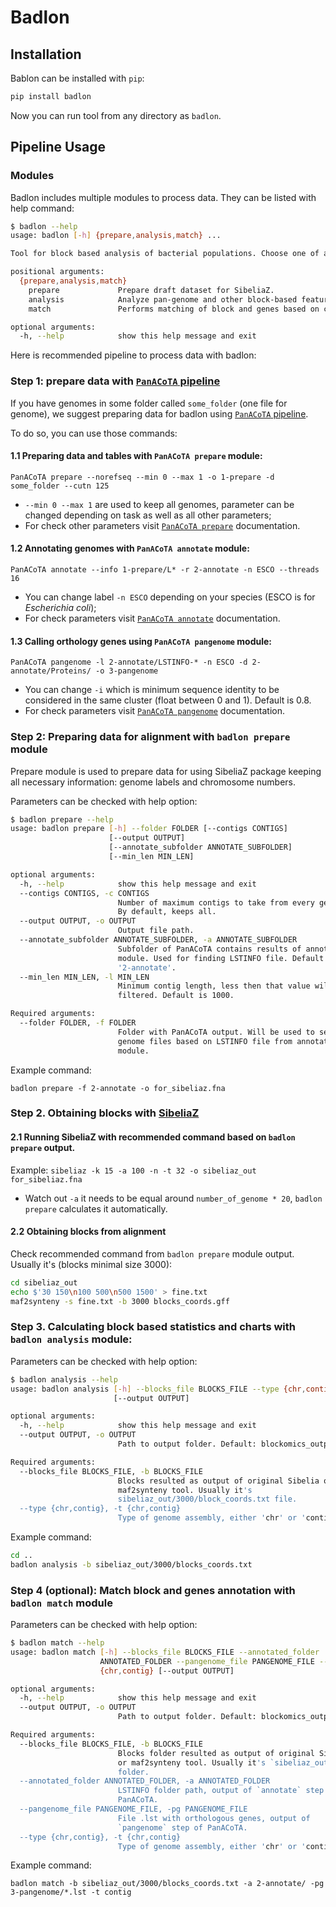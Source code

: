 # Badlon

## Installation 

Bablon can be installed with `pip`:

```bash
pip install badlon
```

Now you can run tool from any directory as `badlon`.

## Pipeline Usage

### Modules

Badlon includes multiple modules to process data. They can be listed with help command:

```bash
$ badlon --help
usage: badlon [-h] {prepare,analysis,match} ...

Tool for block based analysis of bacterial populations. Choose one of available modules.

positional arguments:
  {prepare,analysis,match}
    prepare             Prepare draft dataset for SibeliaZ.
    analysis            Analyze pan-genome and other block-based features based on synteny blocks.
    match               Performs matching of block and genes based on coordinates.

optional arguments:
  -h, --help            show this help message and exit
```

Here is recommended pipeline to process data with badlon:

### Step 1: prepare data with [`PanACoTA` pipeline](https://github.com/gem-pasteur/PanACoTA)

If you have genomes in some folder called `some_folder` (one file for genome), we suggest preparing data for badlon using [`PanACoTA` pipeline](https://github.com/gem-pasteur/PanACoTA).

To do so, you can use those commands:

#### 1.1 Preparing data and tables with `PanACoTA prepare` module:

`PanACoTA prepare --norefseq --min 0 --max 1 -o 1-prepare -d some_folder --cutn 125`

* `--min 0 --max 1` are used to keep all genomes, parameter can be changed depending on task as well as all other parameters;
* For check other parameters visit [`PanACoTA prepare`](https://aperrin.pages.pasteur.fr/pipeline_annotation/html-doc/usage.html#prepare-subcommand) documentation.

#### 1.2 Annotating genomes with `PanACoTA annotate` module:

```PanACoTA annotate --info 1-prepare/L* -r 2-annotate -n ESCO --threads 16```

* You can change label `-n ESCO` depending on your species (ESCO is for *Escherichia coli*);
* For check parameters visit [`PanACoTA annotate`](https://aperrin.pages.pasteur.fr/pipeline_annotation/html-doc/usage.html#annotate-subcommand) documentation.

#### 1.3 Calling orthology genes using `PanACoTA pangenome` module:

```PanACoTA pangenome -l 2-annotate/LSTINFO-* -n ESCO -d 2-annotate/Proteins/ -o 3-pangenome```

* You can change `-i` which is minimum sequence identity to be considered in the same cluster (float between 0 and 1). Default is 0.8.
* For check parameters visit [`PanACoTA pangenome`](https://aperrin.pages.pasteur.fr/pipeline_annotation/html-doc/usage.html#pangenome-subcommand) documentation.

### Step 2: Preparing data for alignment with `badlon prepare` module

Prepare module is used to prepare data for using SibeliaZ package keeping all necessary information: genome labels and chromosome numbers.

Parameters can be checked with help option:

```bash
$ badlon prepare --help
usage: badlon prepare [-h] --folder FOLDER [--contigs CONTIGS]
                      [--output OUTPUT]
                      [--annotate_subfolder ANNOTATE_SUBFOLDER]
                      [--min_len MIN_LEN]

optional arguments:
  -h, --help            show this help message and exit
  --contigs CONTIGS, -c CONTIGS
                        Number of maximum contigs to take from every genome.
                        By default, keeps all.
  --output OUTPUT, -o OUTPUT
                        Output file path.
  --annotate_subfolder ANNOTATE_SUBFOLDER, -a ANNOTATE_SUBFOLDER
                        Subfolder of PanACoTA contains results of annotate
                        module. Used for finding LSTINFO file. Default is
                        '2-annotate'.
  --min_len MIN_LEN, -l MIN_LEN
                        Minimum contig length, less then that value will be
                        filtered. Default is 1000.

Required arguments:
  --folder FOLDER, -f FOLDER
                        Folder with PanACoTA output. Will be used to search
                        genome files based on LSTINFO file from annotate
                        module.
```

Example command:

```badlon prepare -f 2-annotate -o for_sibeliaz.fna```

### Step 2. Obtaining blocks with [SibeliaZ](https://github.com/medvedevgroup/SibeliaZ)

#### 2.1 Running SibeliaZ with recommended command based on `badlon prepare` output.

Example:
```sibeliaz -k 15 -a 100 -n -t 32 -o sibeliaz_out for_sibeliaz.fna```

* Watch out `-a` it needs to be equal around `number_of_genome * 20`, `badlon prepare` calculates it automatically.

#### 2.2 Obtaining blocks from alignment

Check recommended command from `badlon prepare` module output. Usually it's (blocks minimal size 3000):
```bash
cd sibeliaz_out
echo $'30 150\n100 500\n500 1500' > fine.txt
maf2synteny -s fine.txt -b 3000 blocks_coords.gff
```

### Step 3. Calculating block based statistics and charts with `badlon analysis` module:

Parameters can be checked with help option:

```bash
$ badlon analysis --help
usage: badlon analysis [-h] --blocks_file BLOCKS_FILE --type {chr,contig}
                       [--output OUTPUT]

optional arguments:
  -h, --help            show this help message and exit
  --output OUTPUT, -o OUTPUT
                        Path to output folder. Default: blockomics_output.

Required arguments:
  --blocks_file BLOCKS_FILE, -b BLOCKS_FILE
                        Blocks resulted as output of original Sibelia or
                        maf2synteny tool. Usually it's
                        sibeliaz_out/3000/block_coords.txt file.
  --type {chr,contig}, -t {chr,contig}
                        Type of genome assembly, either 'chr' or 'contig'
```

Example command:

```bash
cd ..
badlon analysis -b sibeliaz_out/3000/blocks_coords.txt
```

### Step 4 (optional): Match block and genes annotation with  `badlon match` module

Parameters can be checked with help option:

```bash
$ badlon match --help
usage: badlon match [-h] --blocks_file BLOCKS_FILE --annotated_folder
                    ANNOTATED_FOLDER --pangenome_file PANGENOME_FILE --type
                    {chr,contig} [--output OUTPUT]

optional arguments:
  -h, --help            show this help message and exit
  --output OUTPUT, -o OUTPUT
                        Path to output folder. Default: blockomics_output.

Required arguments:
  --blocks_file BLOCKS_FILE, -b BLOCKS_FILE
                        Blocks folder resulted as output of original Sibelia
                        or maf2synteny tool. Usually it's `sibeliaz_out/3000/`
                        folder.
  --annotated_folder ANNOTATED_FOLDER, -a ANNOTATED_FOLDER
                        LSTINFO folder path, output of `annotate` step of
                        PanACoTA.
  --pangenome_file PANGENOME_FILE, -pg PANGENOME_FILE
                        File .lst with orthologous genes, output of
                        `pangenome` step of PanACoTA.
  --type {chr,contig}, -t {chr,contig}
                        Type of genome assembly, either 'chr' or 'contig'
```

Example command:

```badlon match -b sibeliaz_out/3000/blocks_coords.txt -a 2-annotate/ -pg 3-pangenome/*.lst -t contig```